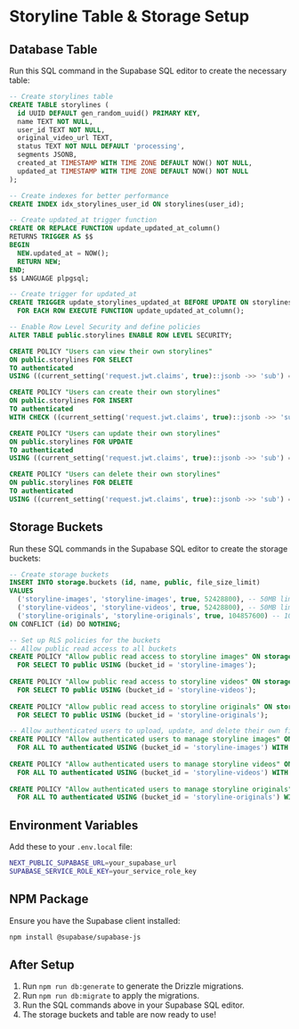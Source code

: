# Storyline Table & Storage Setup

## Database Table

Run this SQL command in the Supabase SQL editor to create the necessary table:

```sql
-- Create storylines table
CREATE TABLE storylines (
  id UUID DEFAULT gen_random_uuid() PRIMARY KEY,
  name TEXT NOT NULL,
  user_id TEXT NOT NULL,
  original_video_url TEXT,
  status TEXT NOT NULL DEFAULT 'processing',
  segments JSONB,
  created_at TIMESTAMP WITH TIME ZONE DEFAULT NOW() NOT NULL,
  updated_at TIMESTAMP WITH TIME ZONE DEFAULT NOW() NOT NULL
);

-- Create indexes for better performance
CREATE INDEX idx_storylines_user_id ON storylines(user_id);

-- Create updated_at trigger function
CREATE OR REPLACE FUNCTION update_updated_at_column()
RETURNS TRIGGER AS $$
BEGIN
  NEW.updated_at = NOW();
  RETURN NEW;
END;
$$ LANGUAGE plpgsql;

-- Create trigger for updated_at
CREATE TRIGGER update_storylines_updated_at BEFORE UPDATE ON storylines
  FOR EACH ROW EXECUTE FUNCTION update_updated_at_column();

-- Enable Row Level Security and define policies
ALTER TABLE public.storylines ENABLE ROW LEVEL SECURITY;

CREATE POLICY "Users can view their own storylines"
ON public.storylines FOR SELECT
TO authenticated
USING ((current_setting('request.jwt.claims', true)::jsonb ->> 'sub') = user_id);

CREATE POLICY "Users can create their own storylines"
ON public.storylines FOR INSERT
TO authenticated
WITH CHECK ((current_setting('request.jwt.claims', true)::jsonb ->> 'sub') = user_id);

CREATE POLICY "Users can update their own storylines"
ON public.storylines FOR UPDATE
TO authenticated
USING ((current_setting('request.jwt.claims', true)::jsonb ->> 'sub') = user_id);

CREATE POLICY "Users can delete their own storylines"
ON public.storylines FOR DELETE
TO authenticated
USING ((current_setting('request.jwt.claims', true)::jsonb ->> 'sub') = user_id);
```

## Storage Buckets

Run these SQL commands in the Supabase SQL editor to create the storage buckets:

```sql
-- Create storage buckets
INSERT INTO storage.buckets (id, name, public, file_size_limit)
VALUES 
  ('storyline-images', 'storyline-images', true, 52428800), -- 50MB limit
  ('storyline-videos', 'storyline-videos', true, 52428800), -- 50MB limit
  ('storyline-originals', 'storyline-originals', true, 104857600) -- 100MB limit
ON CONFLICT (id) DO NOTHING;

-- Set up RLS policies for the buckets
-- Allow public read access to all buckets
CREATE POLICY "Allow public read access to storyline images" ON storage.objects
  FOR SELECT TO public USING (bucket_id = 'storyline-images');
  
CREATE POLICY "Allow public read access to storyline videos" ON storage.objects
  FOR SELECT TO public USING (bucket_id = 'storyline-videos');
  
CREATE POLICY "Allow public read access to storyline originals" ON storage.objects
  FOR SELECT TO public USING (bucket_id = 'storyline-originals');

-- Allow authenticated users to upload, update, and delete their own files
CREATE POLICY "Allow authenticated users to manage storyline images" ON storage.objects
  FOR ALL TO authenticated USING (bucket_id = 'storyline-images') WITH CHECK (bucket_id = 'storyline-images');
  
CREATE POLICY "Allow authenticated users to manage storyline videos" ON storage.objects
  FOR ALL TO authenticated USING (bucket_id = 'storyline-videos') WITH CHECK (bucket_id = 'storyline-videos');
  
CREATE POLICY "Allow authenticated users to manage storyline originals" ON storage.objects
  FOR ALL TO authenticated USING (bucket_id = 'storyline-originals') WITH CHECK (bucket_id = 'storyline-originals');
```

## Environment Variables

Add these to your `.env.local` file:

```bash
NEXT_PUBLIC_SUPABASE_URL=your_supabase_url
SUPABASE_SERVICE_ROLE_KEY=your_service_role_key
```

## NPM Package

Ensure you have the Supabase client installed:

```bash
npm install @supabase/supabase-js
```

## After Setup

1. Run `npm run db:generate` to generate the Drizzle migrations.
2. Run `npm run db:migrate` to apply the migrations.
3. Run the SQL commands above in your Supabase SQL editor.
4. The storage buckets and table are now ready to use!
